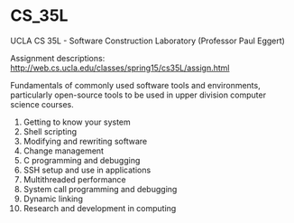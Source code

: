 # CS_35L
UCLA CS 35L - Software Construction Laboratory (Professor Paul Eggert)

Assignment descriptions:
http://web.cs.ucla.edu/classes/spring15/cs35L/assign.html

Fundamentals of commonly used software tools and environments, 
particularly open-source tools to be used in upper division computer science courses.

1. Getting to know your system
2. Shell scripting
3. Modifying and rewriting software
4. Change management
5. C programming and debugging
6. SSH setup and use in applications
7. Multithreaded performance
8. System call programming and debugging
9. Dynamic linking
10. Research and development in computing 

